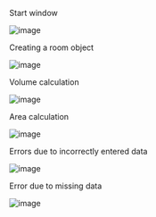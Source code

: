 Start window

![image](https://github.com/hahanzo/OOP/assets/110280756/a6660662-916f-48d4-af4a-7257e282179c)

Creating a room object

![image](https://github.com/hahanzo/OOP/assets/110280756/9030373b-064d-44e9-b8d9-5af7835d5b37)

Volume calculation

![image](https://github.com/hahanzo/OOP/assets/110280756/c313b794-4b42-45d5-8bb7-776f8eb4824e)

Area calculation

![image](https://github.com/hahanzo/OOP/assets/110280756/6250fb20-76b5-42de-a031-e5876708954b)

Errors due to incorrectly entered data

![image](https://github.com/hahanzo/OOP/assets/110280756/124815d0-b446-467c-8ebd-81c4de687ef3)

Error due to missing data

![image](https://github.com/hahanzo/OOP/assets/110280756/dad68641-4501-4023-803b-27e344605f1a)
